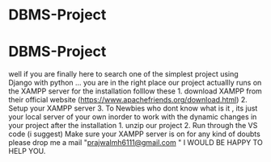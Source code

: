 # DBMS-Project
# DBMS-Project
well if you are finally here to search one of the simplest project using Django with python ... you are in the right place 
our project actuallly runs on the XAMPP server for the installation folllow these 
                  1. download XAMPP from their official website (https://www.apachefriends.org/download.html)
                  2. Setup your XAMPP server 
                  3. To Newbies who dont know what is it , its just your local server of your own inorder to work with the dynamic changes in your project
after the installation 
                  1. unzip our project 
                  2. Run through the VS code (i suggest)
                  Make sure your XAMPP server is on 
for any kind of doubts please drop me a mail "prajwalmh6111@gmail.com " I WOULD BE HAPPY TO HELP YOU.
